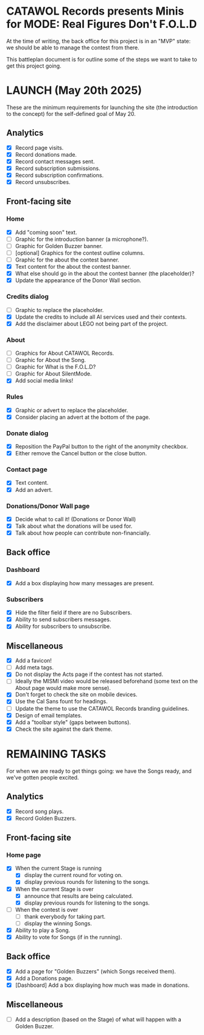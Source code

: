 # CATAWOL Records presents Minis for MODE: Real Figures Don't F.O.L.D

At the time of writing, the back office for this project is in an "MVP" state: we should be able to manage the contest
from there.

This battleplan document is for outline some of the steps we want to take to get this project going.

# LAUNCH (May 20th 2025)

These are the minimum requirements for launching the site (the introduction to the concept)
for the self-defined goal of May 20.

## Analytics

- [x] Record page visits.
- [x] Record donations made.
- [x] Record contact messages sent.
- [x] Record subscription submissions.
- [x] Record subscription confirmations.
- [x] Record unsubscribes.

## Front-facing site

### Home

- [x] Add "coming soon" text.
- [ ] Graphic for the introduction banner (a microphone?).
- [ ] Graphic for Golden Buzzer banner.
- [ ] [optional] Graphics for the contest outline columns.
- [ ] Graphic for the about the contest banner.
- [x] Text content for the about the contest banner.
- [x] What else should go in the about the contest banner (the placeholder)?
- [x] Update the appearance of the Donor Wall section.

### Credits dialog

- [ ] Graphic to replace the placeholder.
- [x] Update the credits to include all AI services used and their contexts.
- [x] Add the disclaimer about LEGO not being part of the project.

### About

- [ ] Graphics for About CATAWOL Records.
- [ ] Graphic for About the Song.
- [ ] Graphic for What is the F.O.L.D?
- [ ] Graphic for About SilentMode.
- [x] Add social media links!

### Rules

- [x] Graphic or advert to replace the placeholder.
- [x] Consider placing an advert at the bottom of the page.

### Donate dialog

- [x] Reposition the PayPal button to the right of the anonymity checkbox.
- [x] Either remove the Cancel button or the close button.

### Contact page

- [x] Text content.
- [x] Add an advert.

### Donations/Donor Wall page

- [x] Decide what to call it! (Donations or Donor Wall)
- [x] Talk about what the donations will be used for.
- [x] Talk about how people can contribute non-financially.

## Back office

### Dashboard

- [x] Add a box displaying how many messages are present.

### Subscribers

- [x] Hide the filter field if there are no Subscribers.
- [x] Ability to send subscribers messages.
- [x] Ability for subscribers to unsubscribe.

## Miscellaneous

- [x] Add a favicon!
- [ ] Add meta tags.
- [x] Do not display the Acts page if the contest has not started.
- [ ] Ideally the MISMI video would be released beforehand (some text on the About page would make more sense).
- [x] Don't forget to check the site on mobile devices.
- [x] Use the Cal Sans fount for headings.
- [ ] Update the theme to use the CATAWOL Records branding guidelines.
- [x] Design of email templates.
- [x] Add a "toolbar style" (gaps between buttons).
- [x] Check the site against the dark theme.

# REMAINING TASKS

For when we are ready to get things going: we have the Songs ready, and we've gotten people excited.

## Analytics

- [x] Record song plays.
- [x] Record Golden Buzzers.

## Front-facing site

### Home page

- [x] When the current Stage is running
    - [x] display the current round for voting on.
    - [x] display previous rounds for listening to the songs.
- [x] When the current Stage is over
    - [x] announce that results are being calculated.
    - [x] display previous rounds for listening to the songs.
- [ ] When the contest is over
    - [ ] thank everybody for taking part.
    - [ ] display the winning Songs.
- [x] Ability to play a Song.
- [x] Ability to vote for Songs (if in the running).

## Back office

- [x] Add a page for "Golden Buzzers" (which Songs received them).
- [x] Add a Donations page.
- [x] [Dashboard] Add a box displaying how much was made in donations.

## Miscellaneous
- [ ] Add a description (based on the Stage) of what will happen with a Golden Buzzer.
